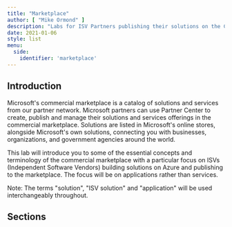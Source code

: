 ```yaml
---
title: "Marketplace"
author: [ "Mike Ormond" ]
description: "Labs for ISV Partners publishing their solutions on the Commercial Marketplace"
date: 2021-01-06
style: list
menu:
  side:
    identifier: 'marketplace'
---
```


## Introduction

Microsoft's commercial marketplace is a catalog of solutions and services from our partner network. Microsoft partners can use Partner Center to create, publish and manage their solutions and services offerings in the commercial marketplace. Solutions are listed in Microsoft's online stores, alongside Microsoft's own solutions, connecting you with businesses, organizations, and government agencies around the world.

This lab will introduce you to some of the essential concepts and terminology of the commercial marketplace with a particular focus on ISVs (Independent Software Vendors) building solutions on Azure and publishing to the marketplace. The focus will be on applications rather than services.

Note: The terms "solution", "ISV solution" and "application" will be used interchangeably throughout.

## Sections